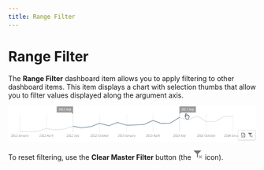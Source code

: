 ```yaml
---
title: Range Filter
---
```

# Range Filter
The **Range Filter** dashboard item allows you to apply filtering to other dashboard items. This item displays a chart with selection thumbs that allow you to filter values displayed along the argument axis.

![RangeFilter_Web](../../../images/img22522.png)

To reset filtering, use the **Clear Master Filter** button (the ![WebViewer_ClearMasterFilterIcon](../../../images/img22461.png) icon).